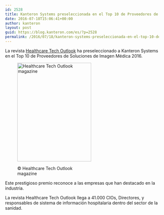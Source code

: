 ```yaml
---
id: 2528
title: Kanteron Systems preseleccionada en el Top 10 de Proveedores de Soluciones de Imagen Médica 2016
date: 2016-07-18T15:06:41+00:00
author: kanteron
layout: post
guid: https://blog.kanteron.com/es/?p=2528
permalink: /2016/07/18/kanteron-systems-preseleccionada-en-el-top-10-de-proveedores-de-soluciones-de-imagen-medica-2016/
---
```

La revista [Healthcare Tech Outlook](https://www.healthcaretechoutlook.com) ha preseleccionado a Kanteron Systems en el Top 10 de Proveedores de Soluciones de Imagen Médica 2016.<figure style="width: 242px" class="wp-caption aligncenter">

<img src="https://www.healthcaretechoutlook.com/uploaded_images/magazine_img/1kua300-400.jpg" alt="Healthcare Tech Outlook magazine" width="242" height="323" /><figcaption class="wp-caption-text">© Healthcare Tech Outlook magazine</figcaption></figure> 

Este prestigioso premio reconoce a las empresas que han destacado en la industria.

La revista Healthcare Tech Outlook llega a 41.000 CIOs, Directores, y responsables de sistema de información hospitalaria dentro del sector de la sanidad.